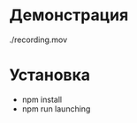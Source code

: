 <h1>Демонстрация</h1>
./recording.mov
<h1>Установка</h1>
<ul>
<li>npm install</li>
<li>npm run launching</li>
</ul>

